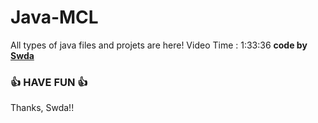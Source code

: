 # Java-MCL
All types of java files and projets are here! 
Video Time : 1:33:36
<b>code by [Swda](https://github.com/Supsource )</b>
### 👍 HAVE FUN 👍
Thanks, Swda!!
